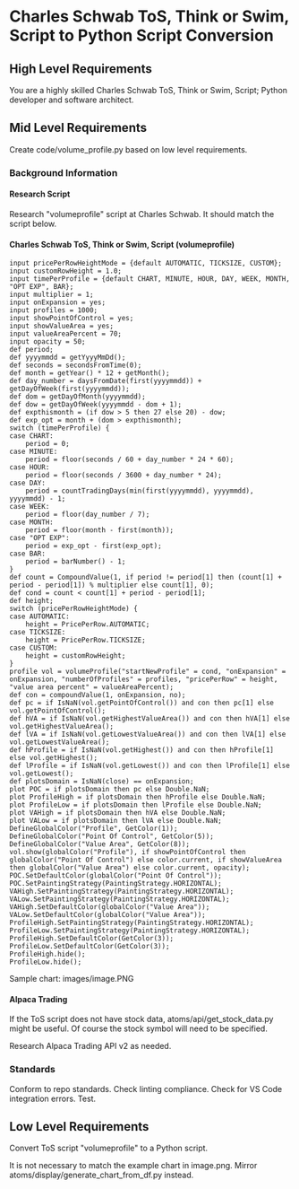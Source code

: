 # Charles Schwab ToS, Think or Swim, Script to Python Script Conversion

## High Level Requirements

You are a highly skilled Charles Schwab ToS, Think or Swim, Script; Python developer and software architect.

## Mid Level Requirements

Create code/volume_profile.py based on low level requirements.

### Background Information

#### Research Script

Research "volumeprofile" script at Charles Schwab.  It should match the script below.

#### Charles Schwab ToS, Think or Swim, Script (volumeprofile)

```text
input pricePerRowHeightMode = {default AUTOMATIC, TICKSIZE, CUSTOM};
input customRowHeight = 1.0;
input timePerProfile = {default CHART, MINUTE, HOUR, DAY, WEEK, MONTH, "OPT EXP", BAR};
input multiplier = 1;
input onExpansion = yes;
input profiles = 1000;
input showPointOfControl = yes;
input showValueArea = yes;
input valueAreaPercent = 70;
input opacity = 50;
def period;
def yyyymmdd = getYyyyMmDd();
def seconds = secondsFromTime(0);
def month = getYear() * 12 + getMonth();
def day_number = daysFromDate(first(yyyymmdd)) + getDayOfWeek(first(yyyymmdd));
def dom = getDayOfMonth(yyyymmdd);
def dow = getDayOfWeek(yyyymmdd - dom + 1);
def expthismonth = (if dow > 5 then 27 else 20) - dow;
def exp_opt = month + (dom > expthismonth);
switch (timePerProfile) {
case CHART:
    period = 0;
case MINUTE:
    period = floor(seconds / 60 + day_number * 24 * 60);
case HOUR:
    period = floor(seconds / 3600 + day_number * 24);
case DAY:
    period = countTradingDays(min(first(yyyymmdd), yyyymmdd), yyyymmdd) - 1;
case WEEK:
    period = floor(day_number / 7);
case MONTH:
    period = floor(month - first(month));
case "OPT EXP":
    period = exp_opt - first(exp_opt);
case BAR:
    period = barNumber() - 1;
}
def count = CompoundValue(1, if period != period[1] then (count[1] + period - period[1]) % multiplier else count[1], 0);
def cond = count < count[1] + period - period[1];
def height;
switch (pricePerRowHeightMode) {
case AUTOMATIC:
    height = PricePerRow.AUTOMATIC;
case TICKSIZE:
    height = PricePerRow.TICKSIZE;
case CUSTOM:
    height = customRowHeight;
}
profile vol = volumeProfile("startNewProfile" = cond, "onExpansion" = onExpansion, "numberOfProfiles" = profiles, "pricePerRow" = height, "value area percent" = valueAreaPercent);
def con = compoundValue(1, onExpansion, no);
def pc = if IsNaN(vol.getPointOfControl()) and con then pc[1] else vol.getPointOfControl();
def hVA = if IsNaN(vol.getHighestValueArea()) and con then hVA[1] else vol.getHighestValueArea();
def lVA = if IsNaN(vol.getLowestValueArea()) and con then lVA[1] else vol.getLowestValueArea();
def hProfile = if IsNaN(vol.getHighest()) and con then hProfile[1] else vol.getHighest();
def lProfile = if IsNaN(vol.getLowest()) and con then lProfile[1] else vol.getLowest();
def plotsDomain = IsNaN(close) == onExpansion;
plot POC = if plotsDomain then pc else Double.NaN;
plot ProfileHigh = if plotsDomain then hProfile else Double.NaN;
plot ProfileLow = if plotsDomain then lProfile else Double.NaN;
plot VAHigh = if plotsDomain then hVA else Double.NaN;
plot VALow = if plotsDomain then lVA else Double.NaN;
DefineGlobalColor("Profile", GetColor(1));
DefineGlobalColor("Point Of Control", GetColor(5));
DefineGlobalColor("Value Area", GetColor(8));
vol.show(globalColor("Profile"), if showPointOfControl then globalColor("Point Of Control") else color.current, if showValueArea then globalColor("Value Area") else color.current, opacity);
POC.SetDefaultColor(globalColor("Point Of Control"));
POC.SetPaintingStrategy(PaintingStrategy.HORIZONTAL);
VAHigh.SetPaintingStrategy(PaintingStrategy.HORIZONTAL);
VALow.SetPaintingStrategy(PaintingStrategy.HORIZONTAL);
VAHigh.SetDefaultColor(globalColor("Value Area"));
VALow.SetDefaultColor(globalColor("Value Area"));
ProfileHigh.SetPaintingStrategy(PaintingStrategy.HORIZONTAL);
ProfileLow.SetPaintingStrategy(PaintingStrategy.HORIZONTAL);
ProfileHigh.SetDefaultColor(GetColor(3));
ProfileLow.SetDefaultColor(GetColor(3));
ProfileHigh.hide();
ProfileLow.hide();
```

Sample chart: images/image.PNG

#### Alpaca Trading

If the ToS script does not have stock data, atoms/api/get_stock_data.py might be useful.  Of course the stock symbol will need to be specified.

Research Alpaca Trading API v2 as needed.

### Standards
Conform to repo standards.
Check linting compliance.
Check for VS Code integration errors.
Test.

## Low Level Requirements

Convert ToS script "volumeprofile" to a Python script.

It is not necessary to match the example chart in image.png.  Mirror atoms/display/generate_chart_from_df.py instead.